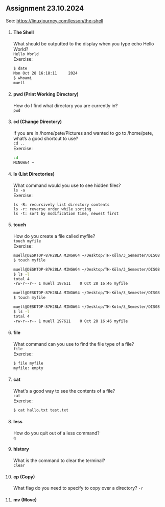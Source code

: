 ## Assignment 23.10.2024
See: https://linuxjourney.com/lesson/the-shell  
1. #### The Shell
   What should be outputted to the display when you type echo Hello World?  
   `Hello World`  
   Exercise:
   ```sh
   $ date
   Mon Oct 28 16:18:11     2024
   $ whoami
   muell
   ```
2. #### pwd (Print Working Directory)
   How do I find what directory you are currently in?  
   `pwd`
3. #### cd (Change Directory)
   If you are in /home/pete/Pictures and wanted to go to /home/pete, what’s a good shortcut to use?  
   `cd ..`  
   Exercise:
   ```sh
   cd
   MINGW64 ~
   ```
4. #### ls (List Directories)
   What command would you use to see hidden files?  
   `ls -a`  
   Exercise:
   ```
   ls -R: recursively list directory contents
   ls -r: reverse order while sorting
   ls -t: sort by modification time, newest first
   ```
5. #### touch
   How do you create a file called myfile?  
   `touch myfile`  
   Exercise:
   ```sh
   muell@DESKTOP-87H28LA MINGW64 ~/Desktop/TH-Köln/3_Semester/DIS08
   $ touch myfile
   
   muell@DESKTOP-87H28LA MINGW64 ~/Desktop/TH-Köln/3_Semester/DIS08
   $ ls -l
   total 4
   -rw-r--r-- 1 muell 197611    0 Oct 28 16:46 myfile
   
   muell@DESKTOP-87H28LA MINGW64 ~/Desktop/TH-Köln/3_Semester/DIS08
   $ touch myfile
   
   muell@DESKTOP-87H28LA MINGW64 ~/Desktop/TH-Köln/3_Semester/DIS08
   $ ls -l
   total 4
   -rw-r--r-- 1 muell 197611    0 Oct 28 16:46 myfile
   ```
6. #### file
   What command can you use to find the file type of a file?  
   `file`  
   Exercise:  
   ```sh
   $ file myfile
   myfile: empty
   ```
7. #### cat
   What's a good way to see the contents of a file?  
   `cat`  
   Exercise:  
   ```sh
   $ cat hallo.txt test.txt
   ```
8. #### less
   How do you quit out of a less command?  
   `q`  
9. #### history
   What is the command to clear the terminal?  
   `clear`  
10. #### cp (Copy)
    What flag do you need to specify to copy over a directory?
    `-r`
11. #### mv (Move)
    
